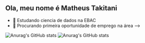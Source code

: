 ## Ola, meu nome é Matheus Takitani

- 🌱 Estudando ciencia de dados na EBAC
- 🔭 Procurando primeira oportunidade de emprego na área
-->

![Anurag's GitHub stats](https://github-readme-stats.vercel.app/api?username=matheustakitani&show_icons=true&theme=dark)
![Anurag's GitHub stats](https://github-readme-stats.vercel.app/api?username=anuraghazra&show_icons=true&bg_color=00000000)
  

